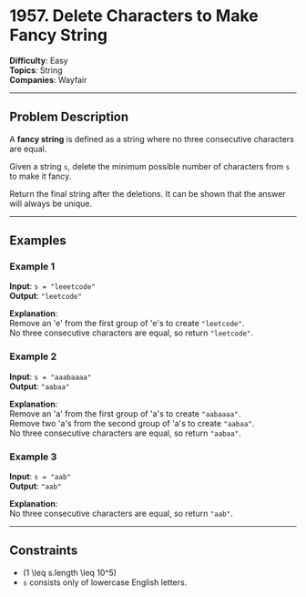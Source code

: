 # 1957. Delete Characters to Make Fancy String

**Difficulty**: Easy  
**Topics**: String  
**Companies**: Wayfair  

---

## Problem Description

A **fancy string** is defined as a string where no three consecutive characters are equal.

Given a string `s`, delete the minimum possible number of characters from `s` to make it fancy.

Return the final string after the deletions. It can be shown that the answer will always be unique.

---

## Examples

### Example 1

**Input**: `s = "leeetcode"`  
**Output**: `"leetcode"`  

**Explanation**:  
Remove an 'e' from the first group of 'e's to create `"leetcode"`.  
No three consecutive characters are equal, so return `"leetcode"`.

### Example 2

**Input**: `s = "aaabaaaa"`  
**Output**: `"aabaa"`  

**Explanation**:  
Remove an 'a' from the first group of 'a's to create `"aabaaaa"`.  
Remove two 'a's from the second group of 'a's to create `"aabaa"`.  
No three consecutive characters are equal, so return `"aabaa"`.

### Example 3

**Input**: `s = "aab"`  
**Output**: `"aab"`  

**Explanation**:  
No three consecutive characters are equal, so return `"aab"`.

---

## Constraints

- \(1 \leq s.length \leq 10^5\)
- `s` consists only of lowercase English letters.